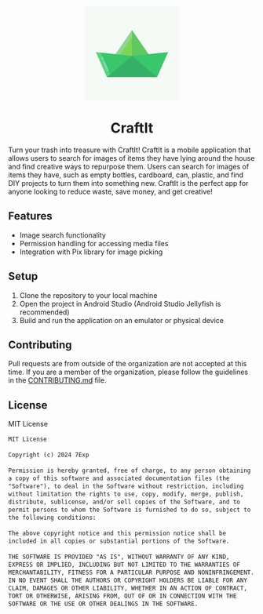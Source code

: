 <div align="center">
<img src="./app/src/main/ic_launcher-playstore.png" align="center" width="192" height="192" alt="">
</div>
<H1 align="center">CraftIt</H1>

Turn your trash into treasure with CraftIt! CraftIt is a mobile application that allows users to
search for images of items they have lying around the house and find creative ways to repurpose
them. Users can search for images of items they have, such as empty bottles, cardboard, can,
plastic, and find DIY projects to turn them into something new. CraftIt is the perfect app for
anyone looking to reduce waste, save money, and get creative!

## Features

- Image search functionality
- Permission handling for accessing media files
- Integration with Pix library for image picking

## Setup

1. Clone the repository to your local machine
2. Open the project in Android Studio (Android Studio Jellyfish is recommended)
3. Build and run the application on an emulator or physical device

## Contributing

Pull requests are from outside of the organization are not accepted at this time. If you are a
member of the organization, please follow the guidelines in the [CONTRIBUTING.md](CONTRIBUTING.md)
file.

## License

MIT License

```
MIT License

Copyright (c) 2024 7Exp

Permission is hereby granted, free of charge, to any person obtaining a copy of this software and associated documentation files (the "Software"), to deal in the Software without restriction, including without limitation the rights to use, copy, modify, merge, publish, distribute, sublicense, and/or sell copies of the Software, and to permit persons to whom the Software is furnished to do so, subject to the following conditions:

The above copyright notice and this permission notice shall be included in all copies or substantial portions of the Software.

THE SOFTWARE IS PROVIDED "AS IS", WITHOUT WARRANTY OF ANY KIND, EXPRESS OR IMPLIED, INCLUDING BUT NOT LIMITED TO THE WARRANTIES OF MERCHANTABILITY, FITNESS FOR A PARTICULAR PURPOSE AND NONINFRINGEMENT. IN NO EVENT SHALL THE AUTHORS OR COPYRIGHT HOLDERS BE LIABLE FOR ANY CLAIM, DAMAGES OR OTHER LIABILITY, WHETHER IN AN ACTION OF CONTRACT, TORT OR OTHERWISE, ARISING FROM, OUT OF OR IN CONNECTION WITH THE SOFTWARE OR THE USE OR OTHER DEALINGS IN THE SOFTWARE.
```